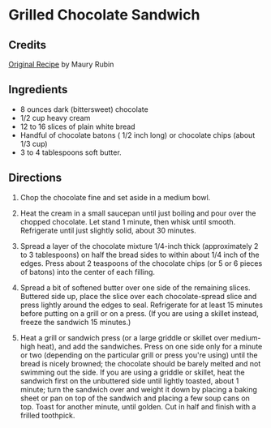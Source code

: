 # Grilled Chocolate Sandwich 

<!-- BEGIN content -->

## Credits

[Original Recipe](http://www.nytimes.com/2003/09/07/magazine/07FOOD.html "http://www.nytimes.com/2003/09/07/magazine/07FOOD.html") by Maury Rubin

## Ingredients

- 8 ounces dark (bittersweet) chocolate 
- 1/2 cup heavy cream 
- 12 to 16 slices of plain white bread 
- Handful of chocolate batons ( 1/2 inch long) or chocolate chips (about 1/3 cup) 
- 3 to 4 tablespoons soft butter.

## Directions

1. Chop the chocolate fine and set aside in a medium bowl.   
  
 2. Heat the cream in a small saucepan until just boiling and pour over the chopped chocolate. Let stand 1 minute, then whisk until smooth. Refrigerate until just slightly solid, about 30 minutes.   
  
 3. Spread a layer of the chocolate mixture 1/4-inch thick (approximately 2 to 3 tablespoons) on half the bread sides to within about 1/4 inch of the edges. Press about 2 teaspoons of the chocolate chips (or 5 or 6 pieces of batons) into the center of each filling.   
  
 4. Spread a bit of softened butter over one side of the remaining slices. Buttered side up, place the slice over each chocolate-spread slice and press lightly around the edges to seal. Refrigerate for at least 15 minutes before putting on a grill or on a press. (If you are using a skillet instead, freeze the sandwich 15 minutes.)   
  
 5. Heat a grill or sandwich press (or a large griddle or skillet over medium-high heat), and add the sandwiches. Press on one side only for a minute or two (depending on the particular grill or press you're using) until the bread is nicely browned; the chocolate should be barely melted and not swimming out the side. If you are using a griddle or skillet, heat the sandwich first on the unbuttered side until lightly toasted, about 1 minute; turn the sandwich over and weight it down by placing a baking sheet or pan on top of the sandwich and placing a few soup cans on top. Toast for another minute, until golden. Cut in half and finish with a frilled toothpick.

<!-- END content -->

